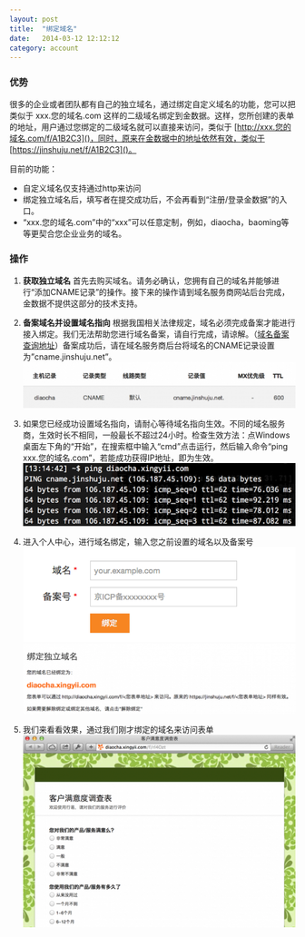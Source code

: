 ```yaml
---
layout: post
title:  "绑定域名"
date:   2014-03-12 12:12:12
category: account
---
```


### 优势

很多的企业或者团队都有自己的独立域名，通过绑定自定义域名的功能，您可以把类似于 xxx.您的域名.com 这样的二级域名绑定到金数据。这样，您所创建的表单的地址，用户通过您绑定的二级域名就可以直接来访问，类似于 [http://xxx.您的域名.com/f/A1B2C3]()，同时，原来在金数据中的地址依然有效，类似于 [https://jinshuju.net/f/A1B2C3]()。

目前的功能：

* 自定义域名仅支持通过http来访问
* 绑定独立域名后，填写者在提交成功后，不会再看到“注册/登录金数据”的入口。
* “xxx.您的域名.com”中的“xxx”可以任意定制，例如，diaocha，baoming等等更契合您企业业务的域名。
  
### 操作

1. **获取独立域名**
首先去购买域名。请务必确认，您拥有自己的域名并能够进行“添加CNAME记录”的操作。接下来的操作请到域名服务商网站后台完成，金数据不提供这部分的技术支持。

2. **备案域名并设置域名指向**
根据我国相关法律规定，域名必须完成备案才能进行接入绑定。我们无法帮助您进行域名备案，请自行完成，请谅解。（[域名备案查询地址](http://tool.chinaz.com/beian.aspx)）备案成功后，请在域名服务商后台将域名的CNAME记录设置为”cname.jinshuju.net”。
![create_cname](/images/customize-domain-create_cname.png)

3. 如果您已经成功设置域名指向，请耐心等待域名指向生效。不同的域名服务商，生效时长不相同，一般最长不超过24小时。检查生效方法：点Windows桌面左下角的“开始”，在搜索框中输入“cmd”点击运行，然后输入命令“ping xxx.您的域名.com”，若能成功获得IP地址，即为生效。
![check](/images/customize-domain-check.png)

4. 进入个人中心，进行域名绑定，输入您之前设置的域名以及备案号
![bind_1](/images/customize-domain-bind_1.png)
![bind_2](/images/customize-domain-bind_2.png)

5. 我们来看看效果，通过我们刚才绑定的域名来访问表单
![result](/images/customize-domain-result.png)







 

 